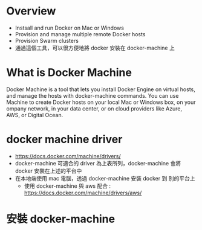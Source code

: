 # Overview

- Instsall and run Docker on Mac or Windows
- Provision and manage multiple remote Docker hosts
- Provision Swarm clusters
- 通過這個工具，可以很方便地將 docker 安裝在 docker-machine 上

# What is Docker Machine

Docker Machine is a tool that lets you install Docker Engine on virtual hosts, and manage the hosts with docker-machine commands. You can use Machine to create Docker hosts on your local Mac or Windows box, on your ompany network, in your data center, or on cloud providers like Azure, AWS, or Digital Ocean.

# docker machine driver
- https://docs.docker.com/machine/drivers/
- docker-machine 可適合的 driver 為上表所列，docker-machine 會將 docker 安裝在上述的平台中
- 在本地端使用 mac 電腦，透過 docker-machine 安裝 docker 到 別的平台上
	- 使用 docker-machine 與 aws 配合 : https://docs.docker.com/machine/drivers/aws/

# 安裝 docker-machine
